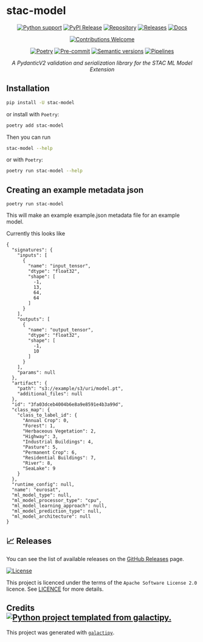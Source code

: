 # stac-model

<div align="center">

[![Python support][bp1]][bp2]
[![PyPI Release][bp3]][bp2]
[![Repository][bscm1]][bp4]
[![Releases][bscm2]][bp5]
[![Docs][bdoc1]][bdoc2]

[![Contributions Welcome][bp8]][bp9]

[![Poetry][bp11]][bp12]
[![Pre-commit][bp15]][bp16]
[![Semantic versions][blic3]][bp5]
[![Pipelines][bscm6]][bscm7]

_A PydanticV2 validation and serialization library for the STAC ML Model Extension_

</div>

## Installation

```bash
pip install -U stac-model
```

or install with `Poetry`:

```bash
poetry add stac-model
```
Then you can run

```bash
stac-model --help
```

or with `Poetry`:

```bash
poetry run stac-model --help
```

## Creating an example metadata json

```
poetry run stac-model
```

This will make an example example.json metadata file for an example model.

Currently this looks like

```
{
  "signatures": {
    "inputs": [
      {
        "name": "input_tensor",
        "dtype": "float32",
        "shape": [
          -1,
          13,
          64,
          64
        ]
      }
    ],
    "outputs": [
      {
        "name": "output_tensor",
        "dtype": "float32",
        "shape": [
          -1,
          10
        ]
      }
    ],
    "params": null
  },
  "artifact": {
    "path": "s3://example/s3/uri/model.pt",
    "additional_files": null
  },
  "id": "3fa03dceb4004b6e8a9e8591e4b3a99d",
  "class_map": {
    "class_to_label_id": {
      "Annual Crop": 0,
      "Forest": 1,
      "Herbaceous Vegetation": 2,
      "Highway": 3,
      "Industrial Buildings": 4,
      "Pasture": 5,
      "Permanent Crop": 6,
      "Residential Buildings": 7,
      "River": 8,
      "SeaLake": 9
    }
  },
  "runtime_config": null,
  "name": "eurosat",
  "ml_model_type": null,
  "ml_model_processor_type": "cpu",
  "ml_model_learning_approach": null,
  "ml_model_prediction_type": null,
  "ml_model_architecture": null
}
```

## :chart_with_upwards_trend: Releases

You can see the list of available releases on the [GitHub Releases][r1] page.


[![License][blic1]][blic2]

This project is licenced under the terms of the `Apache Software License 2.0` licence. See [LICENCE][blic2] for more details.


## Credits [![Python project templated from galactipy.][bp6]][bp7]

This project was generated with [`galactipy`][bp7].

<!-- Anchors -->

[bp1]: https://img.shields.io/pypi/pyversions/stac-model?style=for-the-badge
[bp2]: https://pypi.org/project/stac-model/
[bp3]: https://img.shields.io/pypi/v/stac-model?style=for-the-badge&logo=pypi&color=3775a9
[bp4]: https://github.com/stac-extensions/stac-model
[bp5]: https://github.com/stac-extensions/stac-model/releases
[bp6]: https://img.shields.io/badge/made%20with-galactipy%20%F0%9F%8C%8C-179287?style=for-the-badge&labelColor=193A3E
[bp7]: https://kutt.it/7fYqQl
[bp8]: https://img.shields.io/static/v1.svg?label=Contributions&message=Welcome&color=0059b3&style=for-the-badge
[bp9]: https://github.com/stac-extensions/stac-model/blob/main/CONTRIBUTING.md
[bp11]: https://img.shields.io/endpoint?url=https://python-poetry.org/badge/v0.json&style=for-the-badge
[bp12]: https://python-poetry.org/

[bp15]: https://img.shields.io/badge/pre--commit-enabled-brightgreen?logo=pre-commit&logoColor=white&style=for-the-badge
[bp16]: https://github.com/stac-extensions/stac-model/blob/main/.pre-commit-config.yaml

[blic1]: https://img.shields.io/github/license/stac-extensions/stac-model?style=for-the-badge
[blic2]: https://github.com/stac-extensions/stac-model/blob/main/LICENCE
[blic3]: https://img.shields.io/badge/%F0%9F%93%A6-semantic%20versions-4053D6?style=for-the-badge

[r1]: https://github.com/stac-extensions/stac-model/releases

[bscm1]: https://img.shields.io/badge/GitHub-100000?style=for-the-badge&logo=github&logoColor=white
[bscm2]: https://img.shields.io/github/v/release/stac-extensions/stac-model?style=for-the-badge&logo=semantic-release&color=347d39
[bscm6]: https://img.shields.io/github/actions/workflow/status/stac-extensions/stac-model/build.yml?style=for-the-badge&logo=github
[bscm7]: https://github.com/stac-extensions/stac-model/actions/workflows/build.yml

[hub1]: https://docs.github.com/en/code-security/dependabot/dependabot-version-updates/configuring-dependabot-version-updates#enabling-dependabot-version-updates
[hub2]: https://github.com/marketplace/actions/close-stale-issues
[hub5]: https://github.com/stac-extensions/stac-model/blob/main/.github/workflows/build.yml
[hub6]: https://docs.github.com/en/code-security/dependabot
[hub8]: https://github.com/stac-extensions/stac-model/blob/main/.github/release-drafter.yml
[hub9]: https://github.com/stac-extensions/stac-model/blob/main/.github/.stale.yml

[bdoc1]: https://img.shields.io/badge/docs-github%20pages-0a507a?style=for-the-badge
[bdoc2]: https://stac-extensions.github.io/stac-model
